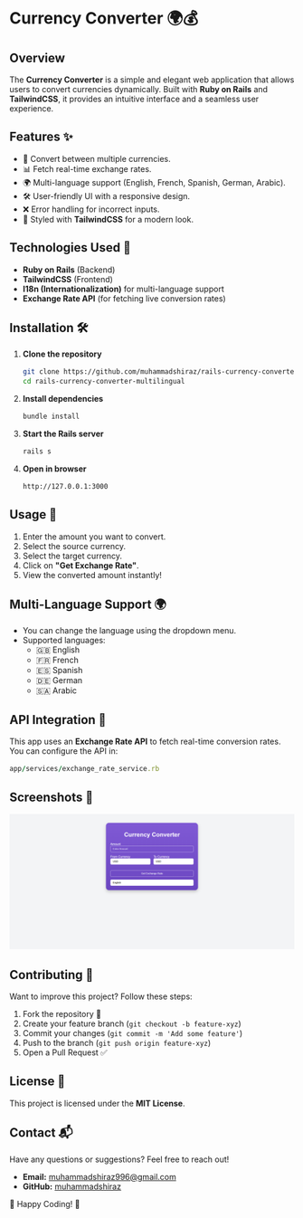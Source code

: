 # Currency Converter 🌍💰

## Overview
The **Currency Converter** is a simple and elegant web application that allows users to convert currencies dynamically. Built with **Ruby on Rails** and **TailwindCSS**, it provides an intuitive interface and a seamless user experience.

## Features ✨
- 🏦 Convert between multiple currencies.
- 📊 Fetch real-time exchange rates.
- 🌍 Multi-language support (English, French, Spanish, German, Arabic).
- 🛠️ User-friendly UI with a responsive design.
- ❌ Error handling for incorrect inputs.
- 🎨 Styled with **TailwindCSS** for a modern look.

## Technologies Used 🚀
- **Ruby on Rails** (Backend)
- **TailwindCSS** (Frontend)
- **I18n (Internationalization)** for multi-language support
- **Exchange Rate API** (for fetching live conversion rates)

## Installation 🛠️
1. **Clone the repository**
   ```sh
   git clone https://github.com/muhammadshiraz/rails-currency-converter-multilingual.git
   cd rails-currency-converter-multilingual
   ```

2. **Install dependencies**
   ```sh
   bundle install
   ```

3. **Start the Rails server**
   ```sh
   rails s
   ```

4. **Open in browser**
   ```sh
   http://127.0.0.1:3000
   ```

## Usage 📌
1. Enter the amount you want to convert.
2. Select the source currency.
3. Select the target currency.
4. Click on **"Get Exchange Rate"**.
5. View the converted amount instantly!

## Multi-Language Support 🌍
- You can change the language using the dropdown menu.
- Supported languages:
  - 🇬🇧 English
  - 🇫🇷 French
  - 🇪🇸 Spanish
  - 🇩🇪 German
  - 🇸🇦 Arabic

## API Integration 🔗
This app uses an **Exchange Rate API** to fetch real-time conversion rates. You can configure the API in:
```ruby
app/services/exchange_rate_service.rb
```

## Screenshots 📸
![Currency Converter UI](screenshot.png)

## Contributing 🤝
Want to improve this project? Follow these steps:
1. Fork the repository 🍴
2. Create your feature branch (`git checkout -b feature-xyz`)
3. Commit your changes (`git commit -m 'Add some feature'`)
4. Push to the branch (`git push origin feature-xyz`)
5. Open a Pull Request ✅

## License 📜
This project is licensed under the **MIT License**.

## Contact 📬
Have any questions or suggestions? Feel free to reach out!
- **Email:** muhammadshiraz996@gmail.com
- **GitHub:** [muhammadshiraz](https://github.com/muhammadshiraz)

🚀 Happy Coding! 🎉